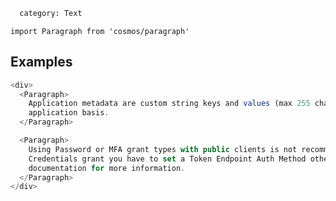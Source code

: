 ```meta
  category: Text
```

`import Paragraph from 'cosmos/paragraph'`

## Examples

```js
<div>
  <Paragraph>
    Application metadata are custom string keys and values (max 255 characters each), set on a per
    application basis.
  </Paragraph>

  <Paragraph>
    Using Password or MFA grant types with public clients is not recommended. To use the Client
    Credentials grant you have to set a Token Endpoint Auth Method other than "none". See our
    documentation for more information.
  </Paragraph>
</div>
```
